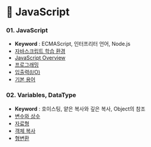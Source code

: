 # 📌 JavaScript


### 01. JavaScript
- **Keyword** : ECMAScript, 인터프리터 언어, Node.js 
- <a href="https://github.com/dev-ku/TIL-FrontEnd/blob/main/JavaScript/01.JavaScript.md#-%EC%9E%90%EB%B0%94%EC%8A%A4%ED%81%AC%EB%A6%BD%ED%8A%B8-%ED%95%99%EC%8A%B5-%ED%99%98%EA%B2%BD">자바스크립트 학습 환경</a>
- <a href="https://github.com/dev-ku/TIL-FrontEnd/blob/main/JavaScript/01.JavaScript.md#-javascript">JavaScript Overview</a>
- <a href="https://github.com/dev-ku/TIL-FrontEnd/blob/main/JavaScript/01.JavaScript.md#-%ED%94%84%EB%A1%9C%EA%B7%B8%EB%9E%98%EB%B0%8D">프로그래밍</a>
- <a href="https://github.com/dev-ku/TIL-FrontEnd/blob/main/JavaScript/01.JavaScript.md#-%EC%9E%85%EC%B6%9C%EB%A0%A5io">입출력(I/O)</a>
- <a href="https://github.com/dev-ku/TIL-FrontEnd/blob/main/JavaScript/01.JavaScript.md#-%EA%B8%B0%EB%B3%B8-%EC%9A%A9%EC%96%B4">기본 용어</a>


### 02. Variables, DataType
- **Keyword** : 호이스팅, 얕은 복사와 깊은 복사, Object의 참조
- <a href="https://github.com/dev-ku/TIL-FrontEnd/blob/main/JavaScript/02.Variables%2C%20DataType.md#-%EB%B3%80%EC%88%98%EC%99%80-%EC%83%81%EC%88%98">변수와 상수</a>
- <a href="https://github.com/dev-ku/TIL-FrontEnd/blob/main/JavaScript/02.Variables%2C%20DataType.md#-%EC%9E%90%EB%A3%8C%ED%98%95">자료형</a>
- <a href="https://github.com/dev-ku/TIL-FrontEnd/blob/main/JavaScript/02.Variables%2C%20DataType.md#-object-%EB%B3%B5%EC%82%AC">객체 복사</a>
- <a href="https://github.com/dev-ku/TIL-FrontEnd/blob/main/JavaScript/02.Variables%2C%20DataType.md#-%ED%98%95-%EB%B3%80%ED%99%98">형변환</a>